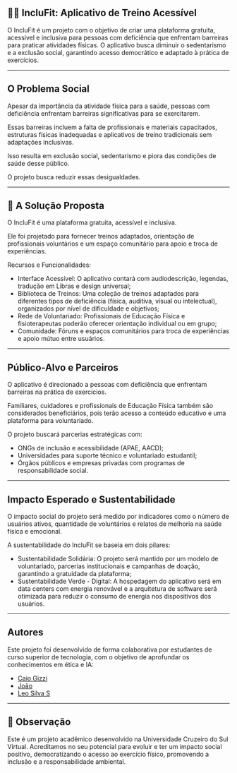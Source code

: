 ## 💪🏻 IncluFit: Aplicativo de Treino Acessível

O IncluFit é um projeto com o objetivo de criar uma plataforma gratuita, acessível e inclusiva para pessoas com deficiência que enfrentam barreiras para praticar atividades físicas. O aplicativo busca diminuir o sedentarismo e a exclusão social, garantindo acesso democrático e adaptado à prática de exercícios.

---

## O Problema Social

Apesar da importância da atividade física para a saúde, pessoas com deficiência enfrentam barreiras significativas para se exercitarem. 

Essas barreiras incluem a falta de profissionais e materiais capacitados, estruturas físicas inadequadas e aplicativos de treino tradicionais sem adaptações inclusivas. 

Isso resulta em exclusão social, sedentarismo e piora das condições de saúde desse público.

O projeto busca reduzir essas desigualdades.

---

## 🎯 A Solução Proposta

O IncluFit é uma plataforma gratuita, acessível e inclusiva. 

Ele foi projetado para fornecer treinos adaptados, orientação de profissionais voluntários e um espaço comunitário para apoio e troca de experiências.

Recursos e Funcionalidades:

- Interface Acessível: O aplicativo contará com audiodescrição, legendas, tradução em Libras e design universal;
- Biblioteca de Treinos: Uma coleção de treinos adaptados para diferentes tipos de deficiência (física, auditiva, visual ou intelectual), organizados por nível de dificuldade e objetivos;
- Rede de Voluntariado: Profissionais de Educação Física e fisioterapeutas poderão oferecer orientação individual ou em grupo;
- Comunidade: Fóruns e espaços comunitários para troca de experiências e apoio mútuo entre usuários.

---

## Público-Alvo e Parceiros

O aplicativo é direcionado a pessoas com deficiência que enfrentam barreiras na prática de exercícios. 

Familiares, cuidadores e profissionais de Educação Física também são considerados beneficiários, pois terão acesso a conteúdo educativo e uma plataforma para voluntariado.

O projeto buscará parcerias estratégicas com:
- ONGs de inclusão e acessibilidade (APAE, AACD);
- Universidades para suporte técnico e voluntariado estudantil;
- Órgãos públicos e empresas privadas com programas de responsabilidade social.

---

## Impacto Esperado e Sustentabilidade

O impacto social do projeto será medido por indicadores como o número de usuários ativos, quantidade de voluntários e relatos de melhoria na saúde física e emocional.

A sustentabilidade do IncluFit se baseia em dois pilares:
- Sustentabilidade Solidária: O projeto será mantido por um modelo de voluntariado, parcerias institucionais e campanhas de doação, garantindo a gratuidade da plataforma;
- Sustentabilidade Verde - Digital: A hospedagem do aplicativo será em data centers com energia renovável e a arquitetura de software será otimizada para reduzir o consumo de energia nos dispositivos dos usuários.

---

## Autores

Este projeto foi desenvolvido de forma colaborativa por estudantes de curso superior de tecnologia, com o objetivo de aprofundar os conhecimentos em ética e IA:

* [Caio Gizzi](https://github.com/CaioGizzi)
* [João](https://github.com/devjoaovieira)
* [Leo Silva S](https://github.com/leosilvas-collab)

---

## 📌 Observação

Este é um projeto acadêmico desenvolvido na Universidade Cruzeiro do Sul Virtual. Acreditamos no seu potencial para evoluir e ter um impacto social positivo, democratizando o acesso ao exercício físico, promovendo a inclusão e a responsabilidade ambiental.
